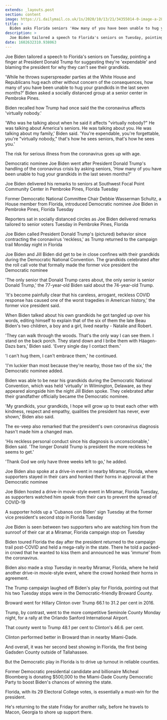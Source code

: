 ```yaml
--- 
extends: _layouts.post 
section: content 
image: https://i.dailymail.co.uk/1s/2020/10/13/21/34355014-0-image-a-28_1602621515976.jpg 
title: > 
  Biden asks Florida seniors 'How many of you have been unable to hug your grandkids?' 
description: > 
  Joe Biden tailored a speech to Florida's seniors on Tuesday, pointing a finger at President Donald Trump for suggesting they're 'expendable' and blaming the president for why they can't see their grandkids.Democratic nominee Joe Biden went after President Donald Trump's handling of the coronavirus crisis by asking seniors, 'How many of you have been unable to hug your grandkids in the last seven months?''My grandkids, your grandkids, I hope will grow up to treat each other with kindness, respect and empathy, qualities the president has never, ever shown,' Biden also said.'The longer Donald Trump is president the more reckless he seems to get.'Biden also made a stop Tuesday in nearby Miramar, Florida, where he held another drive-in movie-style event, where the crowd honked their horns in agreement. 
date: 1602632310.938063 
--- 
```

Joe Biden tailored a speech to Florida's seniors on Tuesday, pointing a finger at President Donald Trump for suggesting they're 'expendable' and blaming the president for why they can't see their grandkids.

'While he throws superspreader parties at the White House and Republicans hug each other without concern of the consequences, how many of you have been unable to hug your grandkids in the last seven months?' Biden asked a socially distanced group at a senior center in Pembroke Pines.

Biden recalled how Trump had once said the the coronavirus affects 'virtually nobody.'

'Who was he talking about when he said it affects "virtually nobody?" He was talking about America's seniors. He was talking about you. He was talking about my family,' Biden said. 'You're expendable, you're forgettable, you're "virtually nobody," that's how he sees seniors, that's how he sees you.'

The risk for serious illness from the coronavirus goes up with age.

Democratic nominee Joe Biden went after President Donald Trump's handling of the coronavirus crisis by asking seniors, 'How many of you have been unable to hug your grandkids in the last seven months?'

Joe Biden delivered his remarks to seniors at Southwest Focal Point Community Center in Pembroke Pines, Florida Tuesday

Former Democratic National Committee Chair Debbie Wasserman Schultz, a House member from Florida, introduced Democratic nominee Joe Biden in Pembroke Pines, Florida Tuesday

Reporters sat in socially distanced circles as Joe Biden delivered remarks tailored to senior voters Tuesday in Pembroke Pines, Florida

Joe Biden called President Donald Trump's (pictured) behavior since contracting the coronavirus 'reckless,' as Trump returned to the campaign trail Monday night in Florida

Joe Biden and Jill Biden did get to be in close confines with their grandkids during the Democratic National Convention. The grandkids celebrated after the roll call vote that formally made the former vice president the Democratic nominee

'The only senior that Donald Trump cares about, the only senior is senior Donald Trump,' the 77-year-old Biden said about the 74-year-old Trump.

'It's become painfully clear that his careless, arrogant, reckless COVID response has caused one of the worst tragedies in American history,' the former vice president said.

When Biden talked about his own grandkids he got tangled up over his words, editing himself to explain that of the six of them the late Beau Biden's two children, a boy and a girl, lived nearby - Natalie and Robert.

'They can walk through the woods. That's the only way I can see them. I stand on the back porch. They stand down and I bribe them with Häagen-Dazs bars,' Biden said. 'Every single day I contact them.'

'I can't hug them, I can't embrace them,' he continued.

'I'm luckier than most because they're nearby, those two of the six,' the Democratic nominee added.

Biden was able to be near his grandkids during the Democratic National Convention, which was held 'virtually' in Wilmington, Delaware, as they appeared alongside him the night Jill Biden spoke. They celebrated after their grandfather officially became the Democratic nominee.

'My grandkids, your grandkids, I hope will grow up to treat each other with kindness, respect and empathy, qualities the president has never, ever shown,' Biden also said.

The ex-veep also remarked that the president's own coronavirus diagnosis hasn't made him a changed man.

'His reckless personal conduct since his diagnosis is unconscionable,' Biden said. 'The longer Donald Trump is president the more reckless he seems to get.'

'Thank God we only have three weeks left to go,' he added.

Joe Biden also spoke at a drive-in event in nearby Miramar, Florida, where supporters stayed in their cars and honked their horns in approval at the Democratic nominee

Joe Biden hosted a drive-in movie-style event in Miramar, Florida Tuesday, as supporters watched him speak from their cars to prevent the spread of COVID-19

A supporter holds up a 'Cubanos con Biden' sign Tuesday at the former vice president's second stop in Florida Tuesday

Joe Biden is seen between two supporters who are watching him from the sunroof of their car at a Miramar, Florida campaign stop on Tuesday

Biden toured Florida the day after the president returned to the campaign trail post-COVID and held a mega-rally in the state. There he told a packed-in crowd that he wanted to kiss them and announced he was 'immune' from the coronavirus.

Biden also made a stop Tuesday in nearby Miramar, Florida, where he held another drive-in movie-style event, where the crowd honked their horns in agreement.

The Trump campaign laughed off Biden's play for Florida, pointing out that his two Tuesday stops were in the Democratic-friendly Broward County.

Broward went for Hillary Clinton over Trump 66.1 to 31.2 per cent in 2016.

Trump, by contrast, went to the more competitive Seminole County Monday night, for a rally at the Orlando Sanford International Airport.

That county went to Trump 48.1 per cent to Clinton's 46.6. per cent.

Clinton performed better in Broward than in nearby Miami-Dade.

And overall, it was her second best showing in Florida, the first being Gadsden County outside of Tallahassee.

But the Democratic play in Florida is to drive up turnout in reliable counties.

Former Democratic presidential candidate and billionaire Micheal Bloomberg is donating $500,000 to the Miami-Dade County Democratic Party to boost Biden's chances of winning the state.

Florida, with its 29 Electoral College votes, is essentially a must-win for the president.

He's returning to the state Friday for another rally, before he travels to Macon, Georgia to shore up support there.